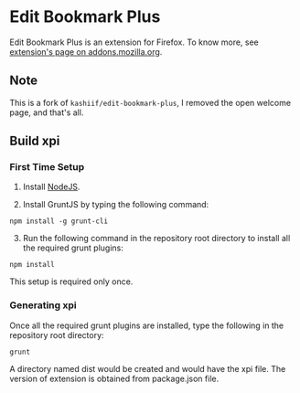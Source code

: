 # Edit Bookmark Plus

Edit Bookmark Plus is an extension for Firefox. To know more, see [extension's page on addons.mozilla.org](https://addons.mozilla.org/firefox/addon/edit-bookmark-plus/).

## Note

This is a fork of `kashiif/edit-bookmark-plus`, I removed the open welcome page, and that's all.

## Build xpi


### First Time Setup

1. Install [NodeJS](http://nodejs.org#download).

2. Install GruntJS by typing the following command:

```
npm install -g grunt-cli
```

3. Run the following command in the repository root directory to install all the required grunt plugins: 

```
npm install
```

This setup is required only once.

### Generating xpi
Once all the required grunt plugins are installed, type the following in the repository root directory:

```
grunt
```

A directory named dist would be created and would have the xpi file. The version of extension is obtained from package.json file.